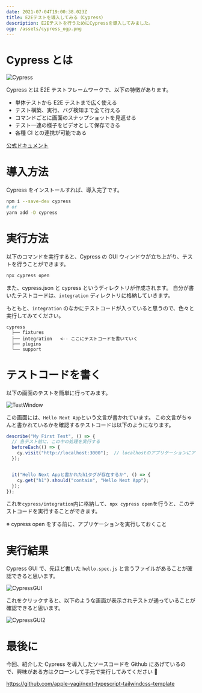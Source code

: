 ```yaml
---
date: 2021-07-04T19:00:38.023Z
title: E2Eテストを導入してみる（Cypress）
description: E2Eテストを行うためにCypressを導入してみました。
ogp: /assets/cypress_ogp.png
---
```


# Cypress とは

![Cypress](/assets/cypress.png "Cypress")

Cypress とは E2E テストフレームワークで、以下の特徴があります。

- 単体テストから E2E テストまで広く使える
- テスト構築、実行、バグ検知まで全て行える
- コマンドごとに画面のスナップショットを見返せる
- テスト一連の様子をビデオとして保存できる
- 各種 CI との連携が可能である

[公式ドキュメント](https://www.cypress.io/)

# 導入方法

Cypress をインストールすれば、導入完了です。

```bash
npm i --save-dev cypress
# or
yarn add -D cypress
```

# 実行方法

以下のコマンドを実行すると、Cypress の GUI ウィンドウが立ち上がり、テストを行うことができます。

```bash
npx cypress open
```

また、cypress.json と cypress というディレクトリが作成されます。
自分が書いたテストコードは、`integration` ディレクトリに格納していきます。

もともと、`integration` のなかにテストコードが入っていると思うので、色々と実行してみてください。

```
cypress
  ├── fixtures
  ├── integration   <-- ここにテストコードを書いていく
  ├── plugins
  └── support
```

# テストコードを書く

以下の画面のテストを簡単に行ってみます。

![TestWindow](/assets/test_window.png "Test Window")

この画面には、`Hello Next App`という文言が書かれています。
この文言がちゃんと書かれているかを確認するテストコードは以下のようになります。

```javascript:title=hello.spec.js
describe("My First Test", () => {
  // 各テスト前に、この中の処理を実行する
  beforeEach(() => {
    cy.visit("http://localhost:3000");  // localhostのアプリケーションにアクセスする
  });


  it("Hello Next Appと書かれたh1タグが存在するか", () => {
    cy.get("h1").should("contain", "Hello Next App");
  });
});
```

これを`cypress/integration`内に格納して、`npx cypress open`を行うと、このテストコードを実行することができます。

※ cypress open をする前に、アプリケーションを実行しておくこと

# 実行結果

Cypress GUI で、先ほど書いた `hello.spec.js` と言うファイルがあることが確認できると思います。

![CypressGUI](/assets/cypress-gui.png "CypressGUI")

これをクリックすると、以下のような画面が表示されテストが通っていることが確認できると思います。

![CypressGUI2](/assets/cypress-gui2.png "CypressGUI2")

# 最後に

今回、紹介した Cypress を導入したソースコードを Github にあげているので、興味がある方はクローンして手元で実行してみてください 🚀

https://github.com/apple-yagi/next-typescript-tailwindcss-template
